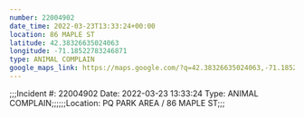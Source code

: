```yaml
---
number: 22004902
date_time: 2022-03-23T13:33:24+00:00
location: 86 MAPLE ST
latitude: 42.38326635024063
longitude: -71.18522783246871
type: ANIMAL COMPLAIN
google_maps_link: https://maps.google.com/?q=42.38326635024063,-71.18522783246871
---
```


;;;Incident #: 22004902  Date: 2022-03-23 13:33:24   Type: ANIMAL COMPLAIN;;;;;;Location: PQ PARK AREA / 86 MAPLE ST;;;
